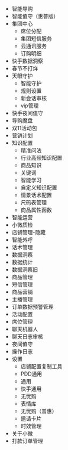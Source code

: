 + 智能导购
+ 智能值守（惠普版）
+ 集团中心
    - 席位分配
    - 集团短信服务
    - 云通讯服务
    - 订购明细
+ 快手数据洞察
+ 春节不打烊
+ 天眼守护
    - 智能守护
    - 规则设置
    - 新会话审核
    - vip管理 
+ 快手夜间值守
+ 导购魔盘
+ 双11活动包
+ 营销计划
+ 知识配置
    - 精准问法
    - 行业高频知识配置
    - 商品知识
    - 关键词
    - 智能学习
    - 自定义知识配置
    - 情景话术配置
    - 尺码表管理
    - 商品属性函数
+ 智能运营
+ 小微质检
+ 店铺管理-隐藏
+ 智能外呼
+ 话术管理
+ 数据洞察
+ 数据统计
+ 数据洞察旧
+ 商品管理
+ 短信管理
+ 商品营销
+ 主播管理
+ 订单数据预警管理
+ 活动配置
+ 席位管理
+ 聊天机器人
+ 聊天日志审核
+ 夜间值守
+ 操作日志
+ 设置
    - 店铺配置复制工具
    - PDD通用
    - 通用
    - 快手通用
    - 无忧购
    - 表情库
    - 无忧购（普惠）
    - 邀请卡片
    - 时效管理 
+ 关于小微
+ 打款订单管理 